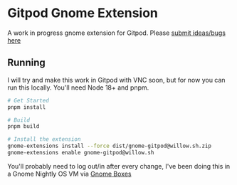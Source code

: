 # Gitpod Gnome Extension

A work in progress gnome extension for Gitpod. Please [submit ideas/bugs here](https://github.com/ghostdevv/gnome-shell-extension-gitpod/issues/new)

## Running

I will try and make this work in Gitpod with VNC soon, but for now you can run this locally. You'll need Node 18+ and pnpm.

```bash
# Get Started
pnpm install

# Build
pnpm build

# Install the extension
gnome-extensions install --force dist/gnome-gitpod@willow.sh.zip
gnome-extensions enable gnome-gitpod@willow.sh
```

You'll probably need to log out/in after every change, I've been doing this in a Gnome Nightly OS VM via [Gnome Boxes](https://help.gnome.org/users/gnome-boxes/stable/)
